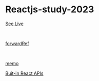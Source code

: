 # Reactjs-study-2023

[See Live](https://thegicode.github.io/reactjs-study-2023/)

<br>

[forwardRef](./src/pages/ForwardRefPage.tsx)

<br>

[memo](./src/pages/memoPage.tsx)

<!-- "homepage": "https://thegicode.github.io/reactjs-study-2023", -->

[Buit-in React APIs](https://react.dev/reference/react/apis)
